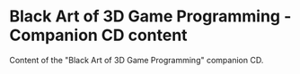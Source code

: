 # Black Art of 3D Game Programming - Companion CD content

Content of the "Black Art of 3D Game Programming" companion CD.

